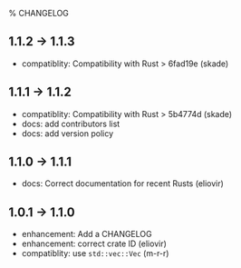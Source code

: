 % CHANGELOG

## 1.1.2 -> 1.1.3

* compatiblity: Compatibility with Rust > 6fad19e (skade)

## 1.1.1 -> 1.1.2

* compatiblity: Compatibility with Rust > 5b4774d (skade)
* docs: add contributors list
* docs: add version policy

## 1.1.0 -> 1.1.1

* docs: Correct documentation for recent Rusts (eliovir)

## 1.0.1 -> 1.1.0

* enhancement: Add a CHANGELOG
* enhancement: correct crate ID (eliovir)
* compatiblity: use `std::vec::Vec` (m-r-r)
